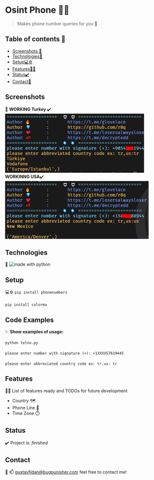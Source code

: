 # Osint Phone  👨‍💻
> Makes phone number queries for you 👋

## Table of contents 📱
* [Screenshots 🤖](#screenshots)
* [Technologies🔮](#technologies)
* [Setup💻⚙️](#setup)
* [Features👨‍💻](#features)
* [Status✔️](#status)
* [Contact🌟](#contact)

## Screenshots 
🤖
**WORKING Turkey** ✔️
<br>
![Example screenshot](https://github.com/r8q/osint-phone/blob/main/Screenshot_2.png)
<br>
**WORKINNG USA**✔️ 
<br>
![Example screenshot](https://github.com/r8q/osint-phone/blob/main/Screenshot_1%20(2).png)
<br>
## Technologies 
🔮
 <img src="https://img.shields.io/badge/made%20with-python-yellow.svg" alt="made with python">

## Setup 
💻⚙️
`pip install phonenumbers`
<br>
<br>
`pip install colorma`

## Code Examples 
✨
**Show examples of usage:**
<br>
<br>
`python telno.py`
<br>
<br>
`please enter number with signature (+): +1XXXX57619445`
<br>
<br>
`please enter abbreviated country code ex: tr,us: tr`

## Features 
👨‍💻
List of features ready and TODOs for future development
* Country 🗺️
* Phone Line 📱
* Time Zone ⏱️



## Status 
✔️
Project is:  _finished_

## Contact 
🌟
📫 [gustavfidan@bugpunisher.com](mailto:gustavfidan@bugpunisher.com) feel free to contact me!
